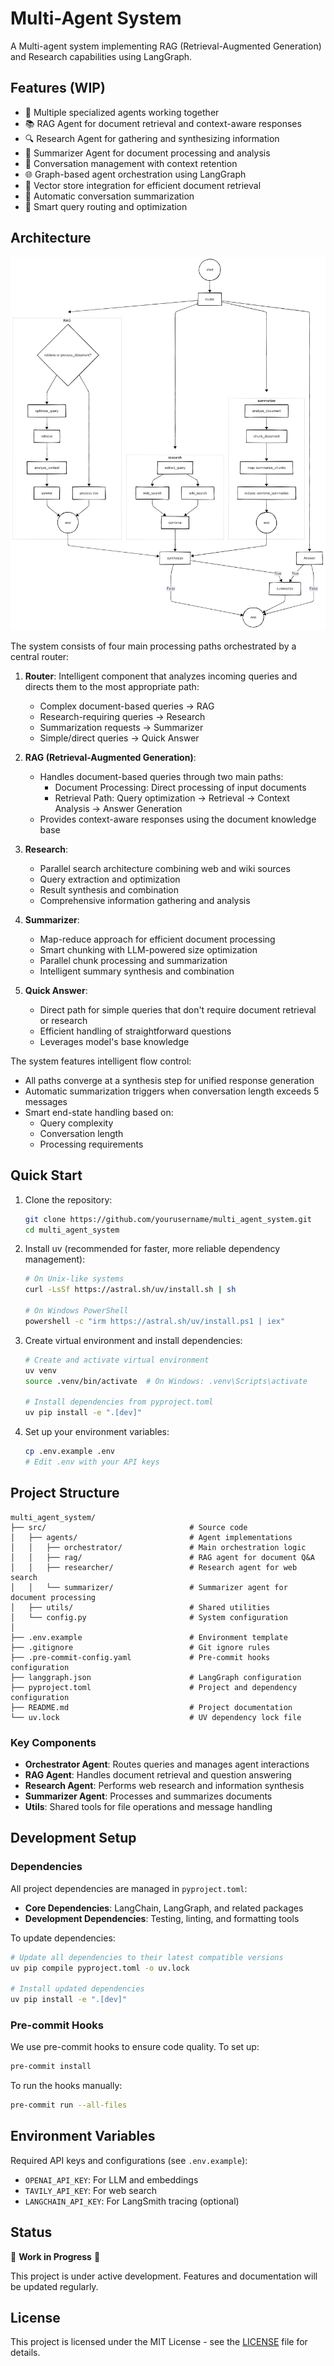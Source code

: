 # Multi-Agent System

A Multi-agent system implementing RAG (Retrieval-Augmented Generation) and Research capabilities using LangGraph.

## Features (WIP)

- 🤖 Multiple specialized agents working together
- 📚 RAG Agent for document retrieval and context-aware responses
- 🔍 Research Agent for gathering and synthesizing information
- 📝 Summarizer Agent for document processing and analysis
- 🧠 Conversation management with context retention
- 🌐 Graph-based agent orchestration using LangGraph
- 💾 Vector store integration for efficient document retrieval
- 🔄 Automatic conversation summarization
- 🎯 Smart query routing and optimization

## Architecture

![Multi-Agent System Architecture](docs/images/architecture.png)

The system consists of four main processing paths orchestrated by a central router:

1. **Router**: Intelligent component that analyzes incoming queries and directs them to the most appropriate path:
   - Complex document-based queries → RAG
   - Research-requiring queries → Research
   - Summarization requests → Summarizer
   - Simple/direct queries → Quick Answer

2. **RAG (Retrieval-Augmented Generation)**:
   - Handles document-based queries through two main paths:
     - Document Processing: Direct processing of input documents
     - Retrieval Path: Query optimization → Retrieval → Context Analysis → Answer Generation
   - Provides context-aware responses using the document knowledge base

3. **Research**:
   - Parallel search architecture combining web and wiki sources
   - Query extraction and optimization
   - Result synthesis and combination
   - Comprehensive information gathering and analysis

4. **Summarizer**:
   - Map-reduce approach for efficient document processing
   - Smart chunking with LLM-powered size optimization
   - Parallel chunk processing and summarization
   - Intelligent summary synthesis and combination

5. **Quick Answer**:
   - Direct path for simple queries that don't require document retrieval or research
   - Efficient handling of straightforward questions
   - Leverages model's base knowledge

The system features intelligent flow control:
- All paths converge at a synthesis step for unified response generation
- Automatic summarization triggers when conversation length exceeds 5 messages
- Smart end-state handling based on:
  - Query complexity
  - Conversation length
  - Processing requirements

## Quick Start

1. Clone the repository:
   ```bash
   git clone https://github.com/yourusername/multi_agent_system.git
   cd multi_agent_system
   ```

2. Install uv (recommended for faster, more reliable dependency management):
   ```bash
   # On Unix-like systems
   curl -LsSf https://astral.sh/uv/install.sh | sh

   # On Windows PowerShell
   powershell -c "irm https://astral.sh/uv/install.ps1 | iex"
   ```

3. Create virtual environment and install dependencies:
   ```bash
   # Create and activate virtual environment
   uv venv
   source .venv/bin/activate  # On Windows: .venv\Scripts\activate

   # Install dependencies from pyproject.toml
   uv pip install -e ".[dev]"
   ```

4. Set up your environment variables:
   ```bash
   cp .env.example .env
   # Edit .env with your API keys
   ```

## Project Structure

```plaintext
multi_agent_system/
├── src/                                # Source code
│   ├── agents/                         # Agent implementations
│   │   ├── orchestrator/               # Main orchestration logic
│   │   ├── rag/                        # RAG agent for document Q&A
│   │   ├── researcher/                 # Research agent for web search
│   │   └── summarizer/                 # Summarizer agent for document processing
│   ├── utils/                          # Shared utilities
│   └── config.py                       # System configuration
│
├── .env.example                        # Environment template
├── .gitignore                          # Git ignore rules
├── .pre-commit-config.yaml             # Pre-commit hooks configuration
├── langgraph.json                      # LangGraph configuration
├── pyproject.toml                      # Project and dependency configuration
├── README.md                           # Project documentation
└── uv.lock                             # UV dependency lock file
```

### Key Components

- **Orchestrator Agent**: Routes queries and manages agent interactions
- **RAG Agent**: Handles document retrieval and question answering
- **Research Agent**: Performs web research and information synthesis
- **Summarizer Agent**: Processes and summarizes documents
- **Utils**: Shared tools for file operations and message handling

## Development Setup

### Dependencies

All project dependencies are managed in `pyproject.toml`:

- **Core Dependencies**: LangChain, LangGraph, and related packages
- **Development Dependencies**: Testing, linting, and formatting tools

To update dependencies:
```bash
# Update all dependencies to their latest compatible versions
uv pip compile pyproject.toml -o uv.lock

# Install updated dependencies
uv pip install -e ".[dev]"
```

### Pre-commit Hooks

We use pre-commit hooks to ensure code quality. To set up:
```bash
pre-commit install
```

To run the hooks manually:
```bash
pre-commit run --all-files
```

## Environment Variables

Required API keys and configurations (see `.env.example`):
- `OPENAI_API_KEY`: For LLM and embeddings
- `TAVILY_API_KEY`: For web search
- `LANGCHAIN_API_KEY`: For LangSmith tracing (optional)

## Status

🚧 **Work in Progress** 🚧

This project is under active development. Features and documentation will be updated regularly.

## License

This project is licensed under the MIT License - see the [LICENSE](https://github.com/cgoncalves94/multi_agent_system/blob/main/LICENSE) file for details.
